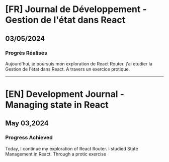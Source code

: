 # [FR] Journal de Développement - Gestion de l'état dans React

## 03/05/2024

### Progrès Réalisés

Aujourd'hui, je poursuis mon exploration de React Router. j'ai etudier la Gestion de l'état dans React.
A travers un exercice protique.

---

# [EN] Development Journal - Managing state in React

## May 03,2024

### Progress Achieved

Today, I continue my exploration of React Router. I studied State Management in React.
Through a protic exercise
